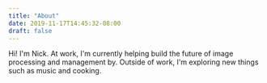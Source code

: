 ```yaml
---
title: "About"
date: 2019-11-17T14:45:32-08:00
draft: false
---
```


Hi! I'm Nick. At work, I'm currently helping build the future of image processing and management by. Outside of work, I'm exploring new things such as music and cooking.